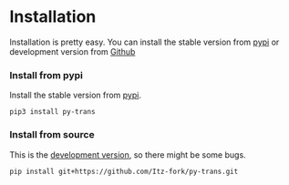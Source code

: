 # Installation
Installation is pretty easy. You can install the stable version from [pypi](https://pypi.org/project/py-trans) or development version from [Github](https://github.com/Itz-fork/py-trans)

### Install from pypi
Install the stable version from [pypi](https://pypi.org/project/py-trans).
```
pip3 install py-trans
```

### Install from source
This is the [development version](https://github.com/Itz-fork/py-trans), so there might be some bugs.
```
pip install git+https://github.com/Itz-fork/py-trans.git
```
